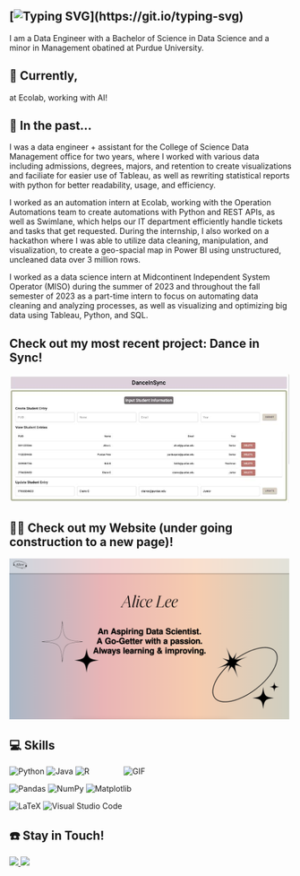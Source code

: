 ## [![Typing SVG](https://readme-typing-svg.demolab.com?font=Fira+Code&size=29&duration=4996&pause=1000&color=B687F7&center=true&vCenter=true&width=470&height=44&lines=Hi%2C+I'm+Alice+Lee%2C+Welcome!)](https://git.io/typing-svg)

I am a Data Engineer with a Bachelor of Science in Data Science and a minor in Management obatined at Purdue University.

## 📝 Currently,
at Ecolab, working with AI!

## 📁 In the past...
I was a data engineer + assistant for the College of Science Data Management office for two years, where I worked with various data including admissions, degrees, majors, and retention to create visualizations and faciliate for easier use of Tableau, as well as rewriting statistical reports with python for better readability, usage, and efficiency.

I worked as an automation intern at Ecolab, working with the Operation Automations team to create automations with Python and REST APIs, as well as Swimlane, which helps our IT department efficiently handle tickets and tasks that get requested. During the internship, I also worked on a hackathon where I was able to utilize data cleaning, manipulation, and visualization, to create a geo-spacial map in Power BI using unstructured, uncleaned data over 3 million rows.

I worked as a data science intern at Midcontinent Independent System Operator (MISO) during the summer of 2023 and throughout the fall semester of 2023 as a part-time intern to focus on automating data cleaning and analyzing processes, as well as visualizing and optimizing big data using Tableau, Python, and SQL.

## Check out my most recent project: Dance in Sync!
[<img src="danceinsync.jpeg" width="500">](https://github.com/alicehaemi/DanceInSync)

## 👩‍💻 Check out my Website (under going construction to a new page)!
[<img src="Website.png" width="500">](https://www.alicehlee.com)

## :computer: Skills 
<img align= "right" alt="GIF" src="https://github.com/alicehaemi/alicehaemi/assets/88690930/7ac56a3d-3e27-44e1-b285-617286740296" width="300" />

![Python](https://img.shields.io/badge/python-3670A0?style=for-the-badge&logo=python&logoColor=ffdd54)
![Java](https://img.shields.io/badge/java-%23ED8B00.svg?style=for-the-badge&logo=openjdk&logoColor=white)
![R](https://img.shields.io/badge/r-%23276DC3.svg?style=for-the-badge&logo=r&logoColor=white)  

![Pandas](https://img.shields.io/badge/pandas-%23150458.svg?style=for-the-badge&logo=pandas&logoColor=white)
![NumPy](https://img.shields.io/badge/numpy-%23013243.svg?style=for-the-badge&logo=numpy&logoColor=white)
![Matplotlib](https://img.shields.io/badge/Matplotlib-%23ffffff.svg?style=for-the-badge&logo=Matplotlib&logoColor=black)  

![LaTeX](https://img.shields.io/badge/latex-%23008080.svg?style=for-the-badge&logo=latex&logoColor=white)
![Visual Studio Code](https://img.shields.io/badge/Visual%20Studio%20Code-0078d7.svg?style=for-the-badge&logo=visual-studio-code&logoColor=white)

## :phone: Stay in Touch!

<a href="https://www.linkedin.com/in/haemi-lee/">
<img src="https://img.shields.io/badge/linkedin-%230077B5.svg?&style=for-the-badge&logo=linkedin&logoColor=white" height=25>  
</a> 

<a href="mailto: alicehaemilee@gmail.com"> 
<img src="https://img.shields.io/badge/Gmail-D14836?style=for-the-badge&logo=gmail&logoColor=white" height=25>
</a>
